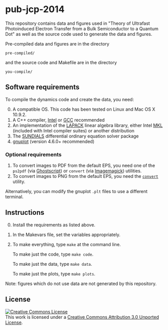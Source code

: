 pub-jcp-2014
========

This repository contains data and figures used in "Theory of Ultrafast Photoinduced Electron Transfer from a Bulk Semiconductor to a Quantum Dot" as well as the source code used to generate the data and figures.

Pre-compiled data and figures are in the directory

    pre-compiled/

and the source code and Makefile are in the directory

    you-compile/

## Software requirements

To compile the dynamics code and create the data, you need:

0. A compatible OS.  This code has been tested on Linux and Mac OS X 10.9.2.
1. A C++ compiler, <a href="http://software.intel.com/en-us/intel-education-offerings">Intel</a> or <a href="http://gcc.gnu.org/">GCC</a> recommended
2. An implementation of the <a href="http://www.netlib.org/lapack/">LAPACK</a> linear algebra library, either Intel <a href="http://software.intel.com/en-us/intel-mkl">MKL</a> (included with Intel compiler suites) or another distribution
3. The <a href="http://computation.llnl.gov/casc/sundials/download/download.html">SUNDIALS</a> differential ordinary equation solver package
4. <a href="http://gnuplot.sourceforge.net/">gnuplot</a> (version 4.6.0+ recommended)

### Optional requirements

1.  To convert images to PDF from the default EPS, you need one of the `ps2pdf` (via <a href="http://www.ghostscript.com/">Ghostscript</a>) or `convert` (via <a href="http://www.imagemagick.org/">Imagemagick<a/>) utilities.
2.  To convert images to PNG from the default EPS, you need the <a href="http://www.imagemagick.org/">`convert`</a> utility.

Alternatively, you can modify the gnuplot `.plt` files to use a different terminal.

## Instructions

0.  Install the requirements as listed above.
1.  In the Makevars file, set the variables appropriately.
2.  To make everything, type `make` at the command line.

    To make just the code, type `make code`.

    To make just the data, type `make data`.

    To make just the plots, type `make plots`.

Note: figures which do not use data are not generated by this repository.

## License

<a rel="license" href="http://creativecommons.org/licenses/by/3.0/"><img alt="Creative Commons License" style="border-width:0" src="http://i.creativecommons.org/l/by/3.0/88x31.png" /></a><br />This work is licensed under a <a rel="license" href="http://creativecommons.org/licenses/by/3.0/">Creative Commons Attribution 3.0 Unported License</a>.
